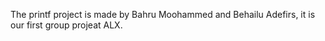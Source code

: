 The printf project is made by Bahru Moohammed and Behailu Adefirs, it is our first group projeat ALX.
